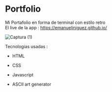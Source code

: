 # Portfolio 

Mi Portafolio en forma de terminal con estilo retro   
El live de la app : https://emanueliniguez.github.io/  

![Captura (1)](https://github.com/EmanuelIniguez/emanuelIniguez.github.io/assets/84642858/872f98fe-8fc4-426e-9cc5-3cdf3366830d)







Tecnologias usadas : 

- HTML
 
- CSS

- Javascript
  
- ASCII art generator 


